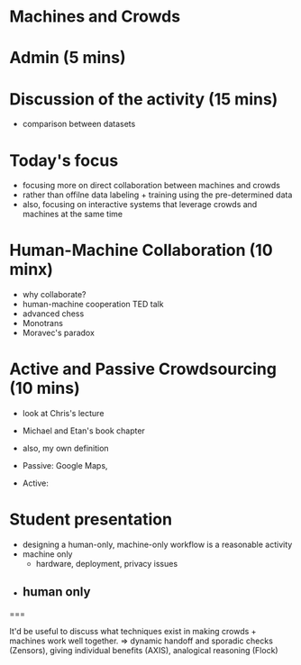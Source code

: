 # Machines and Crowds

# Admin (5 mins)

# Discussion of the activity (15 mins)
- comparison between datasets


# Today's focus
- focusing more on direct collaboration between machines and crowds
- rather than offilne data labeling + training using the pre-determined data
- also, focusing on interactive systems that leverage crowds and machines at the same time

# Human-Machine Collaboration (10 minx)
- why collaborate?
- human-machine cooperation TED talk
- advanced chess
- Monotrans
- Moravec's paradox


# Active and Passive Crowdsourcing (10 mins)


- look at Chris's lecture
- Michael and Etan's book chapter
- also, my own definition

- Passive: Google Maps, 
- Active: 


# Student presentation
- designing a human-only, machine-only workflow is a reasonable activity
- machine only
	- hardware, deployment, privacy issues
- human only	
	- 

===

It'd be useful to discuss what techniques exist in making crowds + machines work well together.
=> dynamic handoff and sporadic checks (Zensors), giving individual benefits (AXIS), analogical reasoning (Flock)
